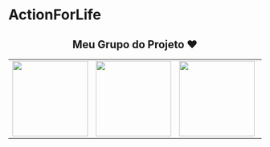 # ActionForLife
<h2 align="center">Meu Grupo do Projeto ❤</h2>

<table align="center">
  <tbody>
  <tr>
    <td>
       <img src= "https://avatars.githubusercontent.com/u/88194213?v=4"width="150px">
      </td>
     <td>
      <img src= "https://avatars.githubusercontent.com/u/53629670?v=4"width="150px">
    </td>
    <td>
            <img src= "https://avatars.githubusercontent.com/u/86607053?v=4"width="150px">
           </td>
              <td>
                <img src= "https://avatars.githubusercontent.com/u/88197360?v=4"width="150px">
              </td>
    <td>
       <img src= "https://avatars.githubusercontent.com/u/47605743?v=4"width="150px">
    </td>
   
          
